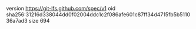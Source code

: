 version https://git-lfs.github.com/spec/v1
oid sha256:31216d338044dd0f02004ddc1c2f086afe601c87ff34d4715fb5b511036a7ad3
size 694
